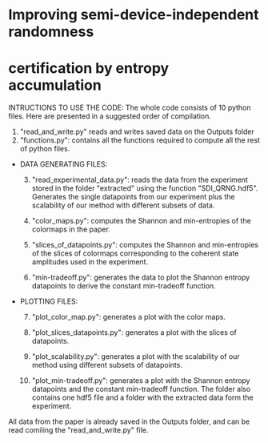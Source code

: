 
#            Improving semi-device-independent randomness                     #
#               certification by entropy accumulation                         #

INTRUCTIONS TO USE THE CODE: The whole code consists of 10 python files. Here are presented in a suggested order of compilation.

  1. "read_and_write.py" reads and writes saved data on the Outputs folder
  2. "functions.py": contains all the functions required to compute all the
     rest of python files.
   
  - DATA GENERATING FILES:
    
      3. "read_experimental_data.py": reads the data from the experiment
          stored in the folder "extracted" using the function "SDI_QRNG.hdf5".
          Generates the single datapoints from our experiment plus the
          scalability of  our method with different subsets of data.

      4. "color_maps.py": computes the Shannon and min-entropies of the
         colormaps in the paper.

      5. "slices_of_datapoints.py": computes the Shannon and min-entropies
         of the slices of colormaps corresponding to the coherent state
         amplitudes used in the experiment.

      6. "min-tradeoff.py": generates the data to plot the Shannon entropy
          datapoints to derive the constant min-tradeoff function.

  - PLOTTING FILES:

      7. "plot_color_map.py": generates a plot with the color maps.
        
      8. "plot_slices_datapoints.py": generates a plot with the slices
         of datapoints.

      9. "plot_scalability.py": generates a plot with the scalability of our
          method using different subsets of datapoints.

      10. "plot_min-tradeoff.py": generates a plot with the Shannon entropy
          datapoints and the constant min-tradeoff function. The folder also
          contains one hdf5 file and a folder with the extracted data form the experiment.

All data from the paper is already saved in the Outputs folder, and can be read comiling the "read_and_write.py" file.
   




